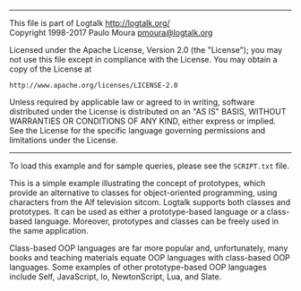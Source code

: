 ________________________________________________________________________

This file is part of Logtalk <http://logtalk.org/>  
Copyright 1998-2017 Paulo Moura <pmoura@logtalk.org>

Licensed under the Apache License, Version 2.0 (the "License");
you may not use this file except in compliance with the License.
You may obtain a copy of the License at

    http://www.apache.org/licenses/LICENSE-2.0

Unless required by applicable law or agreed to in writing, software
distributed under the License is distributed on an "AS IS" BASIS,
WITHOUT WARRANTIES OR CONDITIONS OF ANY KIND, either express or implied.
See the License for the specific language governing permissions and
limitations under the License.
________________________________________________________________________


To load this example and for sample queries, please see the `SCRIPT.txt` file.

This is a simple example illustrating the concept of prototypes, which provide
an alternative to classes for object-oriented programming, using characters
from the Alf television sitcom. Logtalk supports both classes and prototypes.
It can be used as either a prototype-based language or a class-based language.
Moreover, prototypes and classes can be freely used in the same application.

Class-based OOP languages are far more popular and, unfortunately, many books
and teaching materials equate OOP languages with class-based OOP languages.
Some examples of other prototype-based OOP languages include Self, JavaScript,
Io, NewtonScript, Lua, and Slate.
